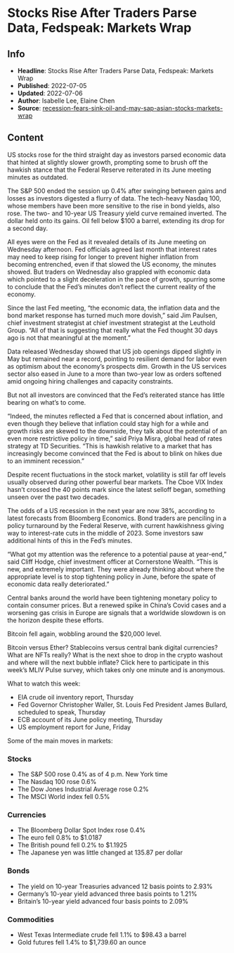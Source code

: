 # Stocks Rise After Traders Parse Data, Fedspeak: Markets Wrap

## Info

*   **Headline**: Stocks Rise After Traders Parse Data, Fedspeak: Markets Wrap
*   **Published**: 2022-07-05
*   **Updated**: 2022-07-06
*   **Author**: Isabelle Lee, Elaine Chen
*   **Source**: [recession-fears-sink-oil-and-may-sap-asian-stocks-markets-wrap](https://www.bloomberg.com/news/articles/2022-07-05/recession-fears-sink-oil-and-may-sap-asian-stocks-markets-wrap)
## Content




US stocks rose for the third straight day as investors parsed economic data that hinted at slightly slower growth, prompting some to brush off the hawkish stance that the Federal Reserve reiterated in its June meeting minutes as outdated.

The S&P 500 ended the session up 0.4% after swinging between gains and losses as investors digested a flurry of data. The tech-heavy Nasdaq 100, whose members have been more sensitive to the rise in bond yields, also rose. The two- and 10-year US Treasury yield curve remained inverted. The dollar held onto its gains. Oil fell below $100 a barrel, extending its drop for a second day.

All eyes were on the Fed as it revealed details of its June meeting on Wednesday afternoon. Fed officials agreed last month that interest rates may need to keep rising for longer to prevent higher inflation from becoming entrenched, even if that slowed the US economy, the minutes showed. But traders on Wednesday also grappled with economic data which pointed to a slight deceleration in the pace of growth, spurring some to conclude that the Fed’s minutes don’t reflect the current reality of the economy.

Since the last Fed meeting, “the economic data, the inflation data and the bond market response has turned much more dovish,” said Jim Paulsen, chief investment strategist at chief investment strategist at the Leuthold Group. “All of that is suggesting that really what the Fed thought 30 days ago is not that meaningful at the moment.”

Data released Wednesday showed that US job openings dipped slightly in May but remained near a record, pointing to resilient demand for labor even as optimism about the economy’s prospects dim. Growth in the US services sector also eased in June to a more than two-year low as orders softened amid ongoing hiring challenges and capacity constraints.

But not all investors are convinced that the Fed’s reiterated stance has little bearing on what’s to come.

“Indeed, the minutes reflected a Fed that is concerned about inflation, and even though they believe that inflation could stay high for a while and growth risks are skewed to the downside, they talk about the potential of an even more restrictive policy in time,” said Priya Misra, global head of rates strategy at TD Securities. “This is hawkish relative to a market that has increasingly become convinced that the Fed is about to blink on hikes due to an imminent recession.”

Despite recent fluctuations in the stock market, volatility is still far off levels usually observed during other powerful bear markets. The Cboe VIX Index hasn’t crossed the 40 points mark since the latest selloff began, something unseen over the past two decades.

The odds of a US recession in the next year are now 38%, according to latest forecasts from Bloomberg Economics. Bond traders are penciling in a policy turnaround by the Federal Reserve, with current hawkishness giving way to interest-rate cuts in the middle of 2023. Some investors saw additional hints of this in the Fed’s minutes.

“What got my attention was the reference to a potential pause at year-end,” said Cliff Hodge, chief investment officer at Cornerstone Wealth. “This is new, and extremely important. They were already thinking about where the appropriate level is to stop tightening policy in June, before the spate of economic data really deteriorated.”

Central banks around the world have been tightening monetary policy to contain consumer prices. But a renewed spike in China’s Covid cases and a worsening gas crisis in Europe are signals that a worldwide slowdown is on the horizon despite these efforts.

Bitcoin fell again, wobbling around the $20,000 level.

Bitcoin versus Ether? Stablecoins versus central bank digital currencies? What are NFTs really? What is the next shoe to drop in the crypto washout and where will the next bubble inflate? Click here to participate in this week’s MLIV Pulse survey, which takes only one minute and is anonymous.

What to watch this week:

*   EIA crude oil inventory report, Thursday
*   Fed Governor Christopher Waller, St. Louis Fed President James Bullard, scheduled to speak, Thursday
*   ECB account of its June policy meeting, Thursday
*   US employment report for June, Friday

Some of the main moves in markets:

### Stocks

*   The S&P 500 rose 0.4% as of 4 p.m. New York time
*   The Nasdaq 100 rose 0.6%
*   The Dow Jones Industrial Average rose 0.2%
*   The MSCI World index fell 0.5%

### Currencies

*   The Bloomberg Dollar Spot Index rose 0.4%
*   The euro fell 0.8% to $1.0187
*   The British pound fell 0.2% to $1.1925
*   The Japanese yen was little changed at 135.87 per dollar

### Bonds

*   The yield on 10-year Treasuries advanced 12 basis points to 2.93%
*   Germany’s 10-year yield advanced three basis points to 1.21%
*   Britain’s 10-year yield advanced four basis points to 2.09%

### Commodities

*   West Texas Intermediate crude fell 1.1% to $98.43 a barrel
*   Gold futures fell 1.4% to $1,739.60 an ounce